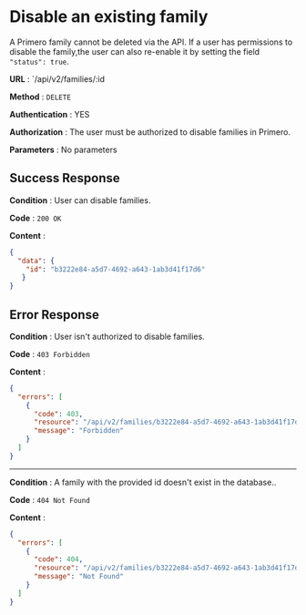 # Disable an existing family

A Primero family cannot be deleted via the API. If a user has permissions to disable the family,the user can also
re-enable it by setting the field `"status": true`.

**URL** : `/api/v2/families/:id

**Method** : `DELETE`

**Authentication** : YES

**Authorization** : The user must be authorized to disable families in Primero. 

**Parameters** : No parameters 

## Success Response

**Condition** : User can disable families.   

**Code** : `200 OK`

**Content** :

```json
{
  "data": {
    "id": "b3222e84-a5d7-4692-a643-1ab3d41f17d6"
   }
}
```

## Error Response

**Condition** : User isn't authorized to disable families. 

**Code** : `403 Forbidden`

**Content** :

```json
{
  "errors": [
    {
      "code": 403,
      "resource": "/api/v2/families/b3222e84-a5d7-4692-a643-1ab3d41f17d6",
      "message": "Forbidden"
    }
  ]
}
```

---

**Condition** : A family with the provided id doesn't exist in the database.. 

**Code** : `404 Not Found`

**Content** :

```json
{
  "errors": [
    {
      "code": 404,
      "resource": "/api/v2/families/b3222e84-a5d7-4692-a643-1ab3d41f17d6",
      "message": "Not Found"
    }
  ]
}
```